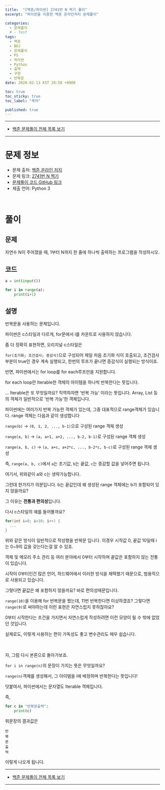 ```yaml
---
title:  "[백준/파이썬] 2741번 N 찍기 풀이"
excerpt: "파이썬을 이용한 백준 온라인저지 문제풀이"

categories:
  - 문제풀이
  # - Test
tags:
  - 백준
  - BOJ
  - 문제풀이
  - PS
  - 파이썬
  - Python
  - 출력
  - 구현
  - 반복문
date: 2020-02-13 KST 20:58 +0900

toc: true
toc_sticky: true
toc_label: "목차"

published: true
---
```


- - -

 - [백준 문제풀이 전체 목록 보기](/boj)

- - -

# 문제 정보
 - 문제 출처: [백준 온라인 저지](boj.kr)
 - 문제 링크: [2741번 N 찍기](https://www.acmicpc.net/problem/2741)
 - [문제풀이 코드 GitHub 링크](https://github.com/NeoMindStd/CodingLife)
 - 제출 언어: Python 3
 
 <br>

# 풀이

## 문제
자연수 N이 주어졌을 때, 1부터 N까지 한 줄에 하나씩 출력하는 프로그램을 작성하시오.

## 코드

```python
a = int(input())

for i in range(a):
    print(i+1)
```

## 설명
반복문을 사용하는 문제입니다.

파이썬은 c스타일과 다르게, for문에서 i를 카운트로 사용하지 않습니다.

좀 더 정확히 표현하면, 오리지널 c스타일은

`for(초기화; 조건검사; 증감식)`으로 구성되어 제일 처음 초기화 식이 호출되고, 조건검사 부분이 true인 경우 계속 실행되고, 한번의 루프가 끝나면 증감식이 실행되는 방식이죠.

반면, 파이썬에서는 for loop를 for each루프만을 지원합니다.

for each loop란 Iterable한 객체의 아이템을 하나씩 반복한다는 뜻입니다.

... Iterable은 또 무엇일까요? 직역하자면 '반복 가능' 이라는 뜻입니다. Array, List 등의 객체가 일반적으로 '반복 가능'한 객체입니다. 

파이썬에는 여러가지 반복 가능한 객체가 있는데, 그중 대표적으로 range객체가 있습니다. range 객체는 다음과 같이 생성합니다

`range(b)` -> `(0, 1, 2, ..., b-1)`으로 구성된 range 객체 생성

`range(a, b)` -> `(a, a+1, a+2, ..., b-2, b-1)`로 구성된 range 객체 생성

`range(a, b, c)` -> `(a, a+c, a+2*c, ..., b-2*c, b-c)`로 구성된 range 객체 생성

즉, `range(a, b, c)`에서 `a`는 초기값, `b`는 끝값, `c`는 증감할 값을 넣어주면 됩니다.

여기서, 위와같이 a와 c는 생략가능합니다.

그런데 한가지가 의문입니다. b는 끝값인데 왜 생성된 range 객체에는 b가 포함되어 있지 않을까요?

그 이유는 **전통과 편의성**입니다.

다시 c스타일의 예를 들어볼까요?

```c
for(int i=0; i<10; i++) {
  ...
}
```
위와 같은 방식이 일반적으로 작성했을 반복문 입니다. 이경우 시작값 0, 끝값 10일때 i는 0~9의 값을 갖는다는걸 알 수 있죠.

객체 및 메모리 주소 관리 등 여러 분야에서 0부터 시작하며 끝값은 포함하지 않는 전통이 있습니다.

시작이 0부터인건 많은 언어, 하드웨어에서 이러한 방식을 채택했기 때문으로, 범용적으로 사용되고 있습니다.

그렇다면 끝값은 왜 포함하지 않을까요? 바로 편의성때문입니다.

`range(10)`을 이용해 for 반복문을 짰는데, 11번 반복한다면 이상하겠죠? 그렇다면 `range(9)`로 써야하는데 이런 표현은 자연스럽지 못하잖아요? 

0부터 시작한다는 조건을 가지면서 자연스럽게 작성하려면 이런 모양이 될 수 밖에 없었던 것입니다.

실제로도, 이렇게 사용하는 편이 가독성도 좋고 변수관리도 매우 쉽습니다.

<br>
<br>
자, 그럼 다시 본론으로 돌아가보죠.

`for i in range(n)`의 문장이 가지는 뜻은 무엇일까요?

`range(n)`객체를 생성해서, 그 아이템을 i에 배정하며 반복한다는 뜻입니다!

덧붙여서, 파이썬에서는 문자열도 Iterable 객체입니다.

즉,
```python
for c in "반복문출력":
    print(c)
```
위문장의 결과값은

```
반
복
문
출
력
```
이렇게 나오게 됩니다.

- - -

 - [백준 문제풀이 전체 목록 보기](/boj)

- - -